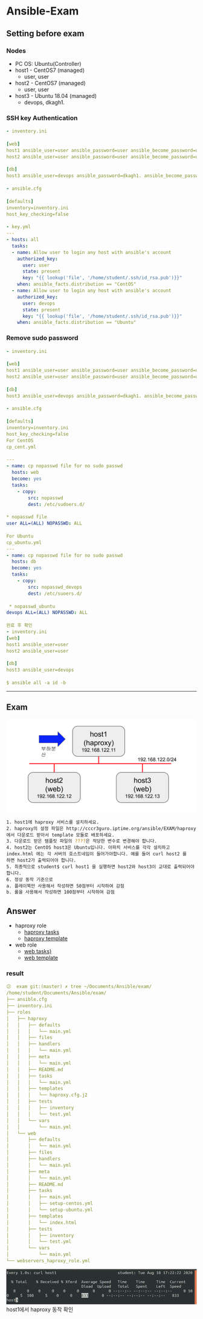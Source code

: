 # Ansible-Exam

## Setting before exam

### Nodes
- PC OS: Ubuntu(Controller)
- host1 - CentOS7 (managed)
    - user, user
- host2 - CentOS7 (managed)
    - user, user
- host3 - Ubuntu 18.04 (managed)
    - devops, dkagh1.

### SSH key Authentication
```yaml
- inventory.ini

[web]
host1 ansible_user=user ansible_password=user ansible_become_password=user
host2 ansible_user=user ansible_password=user ansible_become_password=user

[db]
host3 ansible_user=devops ansible_password=dkagh1. ansible_become_password=dkagh1.

- ansible.cfg

[defaults]
inventory=inventory.ini
host_key_checking=false

- key.yml
---
- hosts: all
  tasks:
  - name: Allow user to login any host with ansible's account
    authorized_key:
      user: user
      state: present
      key: "{{ lookup('file', '/home/student/.ssh/id_rsa.pub')}}"
    when: ansible_facts.distribution == "CentOS"
  - name: Allow user to login any host with ansible's account
    authorized_key:
      user: devops
      state: present
      key: "{{ lookup('file', '/home/student/.ssh/id_rsa.pub')}}"
    when: ansible_facts.distribution == "Ubuntu"
```

### Remove sudo password

```yaml
- inventory.ini

[web]
host1 ansible_user=user ansible_password=user ansible_become_password=user
host2 ansible_user=user ansible_password=user ansible_become_password=user

[db]
host3 ansible_user=devops ansible_password=dkagh1. ansible_become_password=dkagh1.

- ansible.cfg

[defaults]
inventory=inventory.ini
host_key_checking=false
For CentOS
cp_cent.yml

---
- name: cp nopasswd file for no sudo passwd
  hosts: web
  become: yes
  tasks:
    - copy:
        src: nopasswd
        dest: /etc/sudoers.d/

* nopasswd file
user ALL=(ALL) NOPASSWD: ALL

For Ubuntu
cp_ubuntu.yml
---
- name: cp nopasswd file for no sudo passwd
  hosts: db
  become: yes
  tasks:
    - copy:
        src: nopasswd_devops
        dest: /etc/suoers.d/

 * nopasswd_ubuntu
devops ALL=(ALL) NOPASSWD: ALL

완료 후 확인
- inventory.ini
[web]
host1 ansible_user=user
host2 ansible_user=user

[db]
host3 ansible_user=devops

$ ansible all -a id -b
```
---

## Exam
![images/Untitled.png](images/Untitled.png)

```bash
1. host1에 haproxy 서비스를 설치하세요.
2. haproxy의 설정 파일은 http://cccr3guro.iptime.org/ansible/EXAM/haproxy.cfg.j2
에서 다운로드 받아서 template 모듈로 배포하세요.
3. 다운로드 받은 템플릿 파일의 ????은 적당한 변수로 변경해야 합니다.
4. host2는 CentOS host3은 Ubuntu입니다. 아파치 서비스를 각각 설치하고
index.html 에는 각 서버의 호스트네임이 들어가야합니다. 예를 들어 curl host2 를
하면 host2가 출력되어야 합니다.
5. 최종적으로 student$ curl host1 을 실행하면 host2와 host3이 교대로 출력되어야
합니다.
6. 정상 동작 기준으로
a. 플레이북만 사용해서 작성하면 50점부터 시작하여 감점
b. 롤을 사용해서 작성하면 100점부터 시작하여 감점
```
## Answer
- haproxy role
  - [haproxy tasks](./roles/haproxy/tasks/main.yml)
  - [haproxy template](./roles/haproxy/templates/haproxy.cfg.j2)
- web role
  - [web tasks)](./roles/web/tasks/)
  - [web template](./roles/web/templates/index.html)

### result
```yaml
😕  exam git:(master) ✗ tree ~/Documents/Ansible/exam/
/home/student/Documents/Ansible/exam/
├── ansible.cfg
├── inventory.ini
├── roles
│   ├── haproxy
│   │   ├── defaults
│   │   │   └── main.yml
│   │   ├── files
│   │   ├── handlers
│   │   │   └── main.yml
│   │   ├── meta
│   │   │   └── main.yml
│   │   ├── README.md
│   │   ├── tasks
│   │   │   └── main.yml
│   │   ├── templates
│   │   │   └── haproxy.cfg.j2
│   │   ├── tests
│   │   │   ├── inventory
│   │   │   └── test.yml
│   │   └── vars
│   │       └── main.yml
│   └── web
│       ├── defaults
│       │   └── main.yml
│       ├── files
│       ├── handlers
│       │   └── main.yml
│       ├── meta
│       │   └── main.yml
│       ├── README.md
│       ├── tasks
│       │   ├── main.yml
│       │   ├── setup-centos.yml
│       │   └── setup-ubuntu.yml
│       ├── templates
│       │   └── index.html
│       ├── tests
│       │   ├── inventory
│       │   └── test.yml
│       └── vars
│           └── main.yml
└── webservers_haproxy_role.yml
```
![images/Untitled%201.png](images/Untitled%201.png)
host1에서 haproxy 동작 확인

